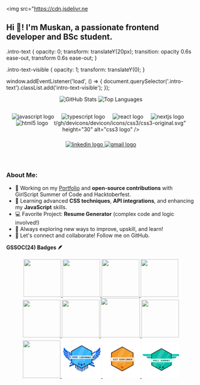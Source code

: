 

  <img src="https://cdn.jsdelivr.ne<h2 align="left">Hi 👋! I'm Muskan, a passionate frontend developer and BSc student.</h2>

.intro-text {
    opacity: 0;
    transform: translateY(20px);
    transition: opacity 0.6s ease-out, transform 0.6s ease-out;
}

.intro-text-visible {
    opacity: 1;
    transform: translateY(0);
}

window.addEventListener('load', () => {
    document.querySelector('.intro-text').classList.add('intro-text-visible');
});


<div align="center">
  <img src="https://github-profile-summary-cards.vercel.app/api/cards/stats?username=muskan-fatim&theme=2077" alt="GitHub Stats" height="180">
  <img src="https://github-profile-summary-cards.vercel.app/api/cards/repos-per-language?username=muskan-fatim&theme=2077" alt="Top Languages" height="180">
</div>


##


<div align="center">
  <img src="https://cdn.jsdelivr.net/gh/devicons/devicon/icons/javascript/javascript-original.svg" height="30" alt="javascript logo" />
  <img width="12" />
  <img src="https://cdn.jsdelivr.net/gh/devicons/devicon/icons/typescript/typescript-original.svg" height="30" alt="typescript logo" />
  <img width="12" />
  <img src="https://cdn.jsdelivr.net/gh/devicons/devicon/icons/react/react-original.svg" height="30" alt="react logo" />
  <img width="12" />
  <img src="https://cdn.jsdelivr.net/gh/devicons/devicon/icons/nextjs/nextjs-original.svg" height="30" alt="nextjs logo" />
  <img width="12" />
  <img src="https://cdn.jsdelivr.net/gh/devicons/devicon/icons/html5/html5-original.svg" height="30" alt="html5 logo" />
  <img width="12" />t/gh/devicons/devicon/icons/css3/css3-original.svg" height="30" alt="css3 logo" />
  </div>

###

<div align="center">
  <a href="https://www.linkedin.com/in/muskan-fatima-ab90732b7/" target="_blank">
    <img src="https://img.shields.io/static/v1?message=LinkedIn&logo=linkedin&label=&color=0077B5&logoColor=white&labelColor=&style=for-the-badge" height="35" alt="linkedin logo" />
  </a>
  <a href="mushiifatima3456@gmail.com">
    <img src="https://img.shields.io/static/v1?message=Gmail&logo=gmail&label=&color=D14836&logoColor=white&labelColor=&style=for-the-badge" height="35" alt="gmail logo" />
  </a>
</div>

###

<br clear="both">

### About Me:
- 🔭 Working on my [Portfolio](https://protofilo-2.vercel.app/) and **open-source contributions** with GirlScript Summer of Code and Hacktoberfest.
- 🌱 Learning advanced **CSS techniques**, **API integrations**, and enhancing my **JavaScript** skills.
- 💻 Favorite Project: **Resume Generator** (complex code and logic involved!)
- 🧠 Always exploring new ways to improve, upskill, and learn!
- 🤝 Let's connect and collaborate! Follow me on GitHub.




 <summary><b>GSSOC(24) Badges 🪶</b></summary><br>
<div style='display:flex; align-items:center; gap: 10px;' align='center'><a href="https://gssoc.girlscript.tech/leaderboard">
<img src="https://raw.githubusercontent.com/GSSoC24/Postman-Challenge/main/docs/assets/Postman%20White.png" width="100px" height="100px" />
  <img src="https://raw.githubusercontent.com/GSSoC24/Postman-Challenge/main/docs/assets/1.png" width="100px" height="100px" />
  <img src="https://raw.githubusercontent.com/GSSoC24/Postman-Challenge/main/docs/assets/2.png" width="100px" height="100px" />
  <img src="https://raw.githubusercontent.com/GSSoC24/Postman-Challenge/main/docs/assets/3.png" width="100px" height="100px" />
  <img src="https://raw.githubusercontent.com/GSSoC24/Postman-Challenge/main/docs/assets/4.png" width="100px" height="100px" />
  <img src="https://raw.githubusercontent.com/GSSoC24/Postman-Challenge/main/docs/assets/5.png" width="100px" height="100px" />
  <img src="https://raw.githubusercontent.com/GSSoC24/Postman-Challenge/main/docs/assets/6.png" width="105px" height="105px" />
  <img src="https://raw.githubusercontent.com/GSSoC24/Postman-Challenge/main/docs/assets/7.png" width="100px" height="100px" />
  <img src="https://raw.githubusercontent.com/GSSoC24/Postman-Challenge/main/docs/assets/8.png" width="100px" height="100px" />
  <img src="https://raw.githubusercontent.com/GSSoC24/Contributor/refs/heads/main/assets/Code%20Luminary.png" width="105px" height="105px" />
  <img src="https://raw.githubusercontent.com/GSSoC24/Contributor/refs/heads/main/assets/Git%20Explorer.png" width="100px" height="100px" />
  <img src="https://raw.githubusercontent.com/GSSoC24/Contributor/refs/heads/main/assets/Pull%20Expert.png" width="100px" height="100px" /></a>
</div>

